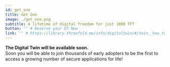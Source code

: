 ```yaml
---
id: get_one
title: Get One
image: ./get_one.png
subtitle: A lifetime of digital freedom for just 1000 TFT
button: '' # Reserve your DT Now
link: '' # https://library.threefold.me/info/digitaltwin/#/twin__how_to_get_tft
---
```

**The Digital Twin will be available soon.**
<br/>
Soon you will be able to join thousands of early adopters to be the ﬁrst to access a growing number of secure applications for life!